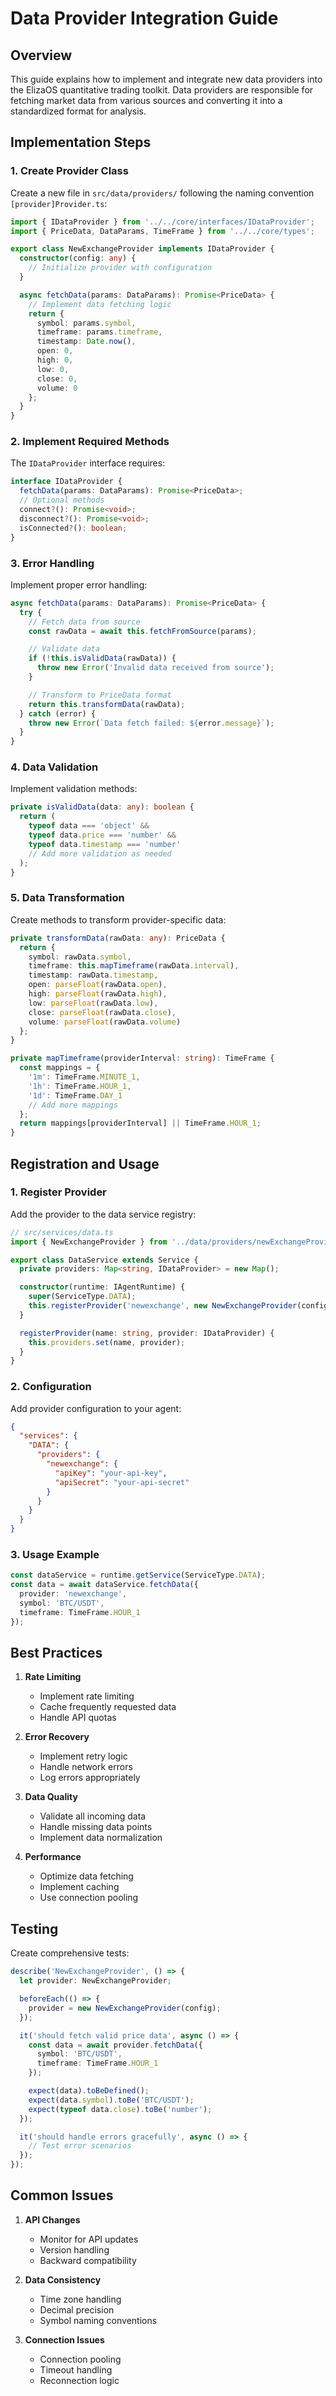 # Data Provider Integration Guide

## Overview

This guide explains how to implement and integrate new data providers into the ElizaOS quantitative trading toolkit. Data providers are responsible for fetching market data from various sources and converting it into a standardized format for analysis.

## Implementation Steps

### 1. Create Provider Class

Create a new file in `src/data/providers/` following the naming convention `[provider]Provider.ts`:

```typescript
import { IDataProvider } from '../../core/interfaces/IDataProvider';
import { PriceData, DataParams, TimeFrame } from '../../core/types';

export class NewExchangeProvider implements IDataProvider {
  constructor(config: any) {
    // Initialize provider with configuration
  }

  async fetchData(params: DataParams): Promise<PriceData> {
    // Implement data fetching logic
    return {
      symbol: params.symbol,
      timeframe: params.timeframe,
      timestamp: Date.now(),
      open: 0,
      high: 0,
      low: 0,
      close: 0,
      volume: 0
    };
  }
}
```

### 2. Implement Required Methods

The `IDataProvider` interface requires:

```typescript
interface IDataProvider {
  fetchData(params: DataParams): Promise<PriceData>;
  // Optional methods
  connect?(): Promise<void>;
  disconnect?(): Promise<void>;
  isConnected?(): boolean;
}
```

### 3. Error Handling

Implement proper error handling:

```typescript
async fetchData(params: DataParams): Promise<PriceData> {
  try {
    // Fetch data from source
    const rawData = await this.fetchFromSource(params);

    // Validate data
    if (!this.isValidData(rawData)) {
      throw new Error('Invalid data received from source');
    }

    // Transform to PriceData format
    return this.transformData(rawData);
  } catch (error) {
    throw new Error(`Data fetch failed: ${error.message}`);
  }
}
```

### 4. Data Validation

Implement validation methods:

```typescript
private isValidData(data: any): boolean {
  return (
    typeof data === 'object' &&
    typeof data.price === 'number' &&
    typeof data.timestamp === 'number'
    // Add more validation as needed
  );
}
```

### 5. Data Transformation

Create methods to transform provider-specific data:

```typescript
private transformData(rawData: any): PriceData {
  return {
    symbol: rawData.symbol,
    timeframe: this.mapTimeframe(rawData.interval),
    timestamp: rawData.timestamp,
    open: parseFloat(rawData.open),
    high: parseFloat(rawData.high),
    low: parseFloat(rawData.low),
    close: parseFloat(rawData.close),
    volume: parseFloat(rawData.volume)
  };
}

private mapTimeframe(providerInterval: string): TimeFrame {
  const mappings = {
    '1m': TimeFrame.MINUTE_1,
    '1h': TimeFrame.HOUR_1,
    '1d': TimeFrame.DAY_1
    // Add more mappings
  };
  return mappings[providerInterval] || TimeFrame.HOUR_1;
}
```

## Registration and Usage

### 1. Register Provider

Add the provider to the data service registry:

```typescript
// src/services/data.ts
import { NewExchangeProvider } from '../data/providers/newExchangeProvider';

export class DataService extends Service {
  private providers: Map<string, IDataProvider> = new Map();

  constructor(runtime: IAgentRuntime) {
    super(ServiceType.DATA);
    this.registerProvider('newexchange', new NewExchangeProvider(config));
  }

  registerProvider(name: string, provider: IDataProvider) {
    this.providers.set(name, provider);
  }
}
```

### 2. Configuration

Add provider configuration to your agent:

```json
{
  "services": {
    "DATA": {
      "providers": {
        "newexchange": {
          "apiKey": "your-api-key",
          "apiSecret": "your-api-secret"
        }
      }
    }
  }
}
```

### 3. Usage Example

```typescript
const dataService = runtime.getService(ServiceType.DATA);
const data = await dataService.fetchData({
  provider: 'newexchange',
  symbol: 'BTC/USDT',
  timeframe: TimeFrame.HOUR_1
});
```

## Best Practices

1. **Rate Limiting**
   - Implement rate limiting
   - Cache frequently requested data
   - Handle API quotas

2. **Error Recovery**
   - Implement retry logic
   - Handle network errors
   - Log errors appropriately

3. **Data Quality**
   - Validate all incoming data
   - Handle missing data points
   - Implement data normalization

4. **Performance**
   - Optimize data fetching
   - Implement caching
   - Use connection pooling

## Testing

Create comprehensive tests:

```typescript
describe('NewExchangeProvider', () => {
  let provider: NewExchangeProvider;

  beforeEach(() => {
    provider = new NewExchangeProvider(config);
  });

  it('should fetch valid price data', async () => {
    const data = await provider.fetchData({
      symbol: 'BTC/USDT',
      timeframe: TimeFrame.HOUR_1
    });

    expect(data).toBeDefined();
    expect(data.symbol).toBe('BTC/USDT');
    expect(typeof data.close).toBe('number');
  });

  it('should handle errors gracefully', async () => {
    // Test error scenarios
  });
});
```

## Common Issues

1. **API Changes**
   - Monitor for API updates
   - Version handling
   - Backward compatibility

2. **Data Consistency**
   - Time zone handling
   - Decimal precision
   - Symbol naming conventions

3. **Connection Issues**
   - Connection pooling
   - Timeout handling
   - Reconnection logic